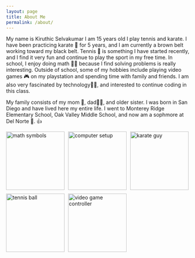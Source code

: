 ```yaml
---
layout: page
title: About Me
permalink: /about/
---
```


My name is Kiruthic Selvakumar
I am 15 years old 
I play tennis and karate. I have been practicing karate 🥋 for 5 years, and I am currently a brown belt working toward my black belt. Tennis 🎾 is something I have started recently, and I find it very fun and continue to play the sport in my free time. In school, I enjoy doing math 📐📏 because I find solving problems is really interesting. Outside of school, some of my hobbies include playing video games 🎮 on my playstation and spending time with family and friends. I am also very fascinated by technology👨‍💻, and interested to continue coding in this class.

My family consists of my mom 🤱, dad👨‍🍼, and older sister. I was born in San Diego and have lived here my entire life. I went to Monterey Ridge Elementary School, Oak Valley Middle School, and now am a sophmore at Del Norte 🏫. 👍
<div style="display:flex; flex-wrap:wrap; gap: 10px;">
    <img src="{{site.baseurl}}/images/math.webp" alt="math symbols" width=160 height=160>
    <img src="{{site.baseurl}}/images/computer.jpg" alt="computer setup" width="160" height="160">
    <img src="{{site.baseurl}}/images/karate.jpg" alt="karate guy" width="160" height="160">
    <img src="{{site.baseurl}}/images/tennis.jpeg" alt="tennis ball" width="160" height="160">
    <img src="{{site.baseurl}}/images/videogames.png" alt="video game controller" width="160" height="160">
</div>
